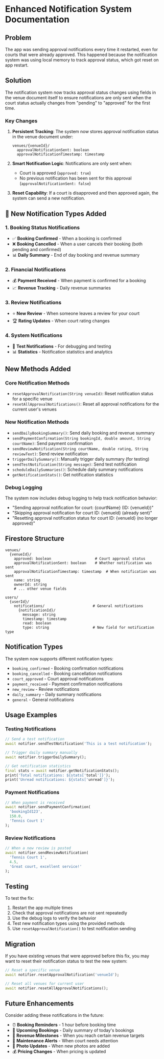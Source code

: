 # Enhanced Notification System Documentation

## Problem
The app was sending approval notifications every time it restarted, even for courts that were already approved. This happened because the notification system was using local memory to track approval status, which got reset on app restart.

## Solution
The notification system now tracks approval status changes using fields in the venue document itself to ensure notifications are only sent when the court status actually changes from "pending" to "approved" for the first time.

### Key Changes

1. **Persistent Tracking**: The system now stores approval notification status in the venue document under:
   ```
   venues/{venueId}/
     approvalNotificationSent: boolean
     approvalNotificationTimestamp: timestamp
   ```

2. **Smart Notification Logic**: Notifications are only sent when:
   - Court is approved (`approved: true`)
   - No previous notification has been sent for this approval (`approvalNotificationSent: false`)

3. **Reset Capability**: If a court is disapproved and then approved again, the system can send a new notification.

## 🎯 **New Notification Types Added**

### 1. **Booking Status Notifications**
- ✅ **Booking Confirmed** - When a booking is confirmed
- ❌ **Booking Cancelled** - When a user cancels their booking (both pending and confirmed)
- 📊 **Daily Summary** - End of day booking and revenue summary

### 2. **Financial Notifications**
- 💰 **Payment Received** - When payment is confirmed for a booking
- 📈 **Revenue Tracking** - Daily revenue summaries

### 3. **Review Notifications**
- ⭐ **New Review** - When someone leaves a review for your court
- 🏆 **Rating Updates** - When court rating changes

### 4. **System Notifications**
- 🧪 **Test Notifications** - For debugging and testing
- 📊 **Statistics** - Notification statistics and analytics

## New Methods Added

### Core Notification Methods
- `resetApprovalNotification(String venueId)`: Reset notification status for a specific venue
- `resetAllApprovalNotifications()`: Reset all approval notifications for the current user's venues

### New Notification Methods
- `sendDailyBookingSummary()`: Send daily booking and revenue summary
- `sendPaymentConfirmation(String bookingId, double amount, String courtName)`: Send payment confirmation
- `sendReviewNotification(String courtName, double rating, String reviewText)`: Send review notification
- `triggerDailySummary()`: Manually trigger daily summary (for testing)
- `sendTestNotification(String message)`: Send test notification
- `scheduleDailySummaries()`: Schedule daily summary notifications
- `getNotificationStats()`: Get notification statistics

### Debug Logging

The system now includes debug logging to help track notification behavior:
- "Sending approval notification for court: {courtName} (ID: {venueId})"
- "Skipping approval notification for court ID: {venueId} (already sent)"
- "Resetting approval notification status for court ID: {venueId} (no longer approved)"

## Firestore Structure

```
venues/
  {venueId}/
    approved: boolean                    # Court approval status
    approvalNotificationSent: boolean    # Whether notification was sent
    approvalNotificationTimestamp: timestamp  # When notification was sent
    name: string
    ownerId: string
    # ... other venue fields

users/
  {userId}/
    notifications/                      # General notifications
      {notificationId}/
        message: string
        timestamp: timestamp
        read: boolean
        type: string                    # New field for notification type
```

## Notification Types

The system now supports different notification types:
- `booking_confirmed` - Booking confirmation notifications
- `booking_cancelled` - Booking cancellation notifications
- `court_approved` - Court approval notifications
- `payment_received` - Payment confirmation notifications
- `new_review` - Review notifications
- `daily_summary` - Daily summary notifications
- `general` - General notifications

## Usage Examples

### Testing Notifications
```dart
// Send a test notification
await notifier.sendTestNotification('This is a test notification');

// Trigger daily summary manually
await notifier.triggerDailySummary();

// Get notification statistics
final stats = await notifier.getNotificationStats();
print('Total notifications: ${stats['total']}');
print('Unread notifications: ${stats['unread']}');
```

### Payment Notifications
```dart
// When payment is received
await notifier.sendPaymentConfirmation(
  'bookingId123',
  150.0,
  'Tennis Court 1'
);
```

### Review Notifications
```dart
// When a new review is posted
await notifier.sendReviewNotification(
  'Tennis Court 1',
  4.5,
  'Great court, excellent service!'
);
```

## Testing

To test the fix:
1. Restart the app multiple times
2. Check that approval notifications are not sent repeatedly
3. Use the debug logs to verify the behavior
4. Test new notification types using the provided methods
5. Use `resetApprovalNotification()` to test notification sending

## Migration

If you have existing venues that were approved before this fix, you may want to reset their notification status to test the new system:

```dart
// Reset a specific venue
await notifier.resetApprovalNotification('venueId');

// Reset all venues for current user
await notifier.resetAllApprovalNotifications();
```

## Future Enhancements

Consider adding these notifications in the future:
- ⏰ **Booking Reminders** - 1 hour before booking time
- 📅 **Upcoming Bookings** - Daily summary of today's bookings
- 🎯 **Revenue Milestones** - When you reach certain revenue targets
- 🔧 **Maintenance Alerts** - When court needs attention
- 📸 **Photo Updates** - When new photos are added
- 💰 **Pricing Changes** - When pricing is updated 